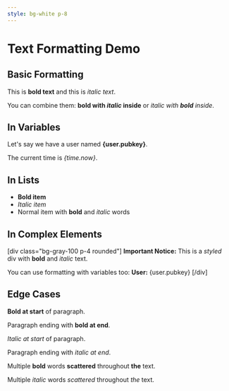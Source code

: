 ```yaml
---
style: bg-white p-8
---
```


# Text Formatting Demo

## Basic Formatting

This is **bold text** and this is *italic text*.

You can combine them: **bold with *italic* inside** or *italic with **bold** inside*.

## In Variables

Let's say we have a user named **{user.pubkey}**.

The current time is *{time.now}*.

## In Lists

- **Bold item**
- *Italic item*
- Normal item with **bold** and *italic* words

## In Complex Elements

[div class="bg-gray-100 p-4 rounded"]
**Important Notice:** This is a *styled* div with **bold** and *italic* text.

You can use formatting with variables too: **User:** {user.pubkey}
[/div]

## Edge Cases

**Bold at start** of paragraph.

Paragraph ending with **bold at end**.

*Italic at start* of paragraph.

Paragraph ending with *italic at end*.

Multiple **bold** words **scattered** throughout **the** text.

Multiple *italic* words *scattered* throughout *the* text.